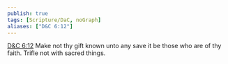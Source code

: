 ```yaml
---
publish: true
tags: [Scripture/DaC, noGraph]
aliases: ["D&C 6:12"]
---
```

[D&C 6:12](https://churchofjesuschrist.org/study/scriptures/dc-testament/dc/6?lang=eng&id=p12#p12) Make not thy gift known unto any save it be those who are of thy faith. Trifle not with sacred things.
